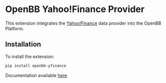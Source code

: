 # OpenBB Yahoo!Finance Provider

This extension integrates the [Yahoo!Finance](https://finance.yahoo.com/) data provider into the OpenBB Platform.

## Installation

To install the extension:

```bash
pip install openbb-yfinance
```

Documentation available [here](https://docs.openbb.co/platform/developer_guide/contributing).
